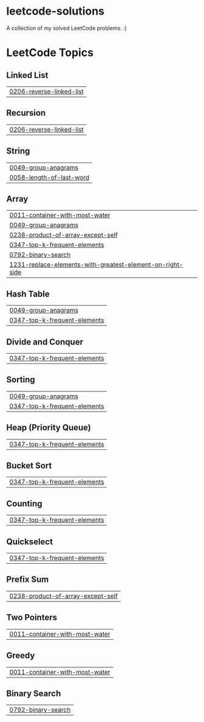 # leetcode-solutions
A collection of my solved LeetCode problems. :)

<!---LeetCode Topics Start-->
# LeetCode Topics
## Linked List
|  |
| ------- |
| [0206-reverse-linked-list](https://github.com/rv-amberh/leetcode-solutions/tree/master/0206-reverse-linked-list) |
## Recursion
|  |
| ------- |
| [0206-reverse-linked-list](https://github.com/rv-amberh/leetcode-solutions/tree/master/0206-reverse-linked-list) |
## String
|  |
| ------- |
| [0049-group-anagrams](https://github.com/rv-amberh/leetcode-solutions/tree/master/0049-group-anagrams) |
| [0058-length-of-last-word](https://github.com/rv-amberh/leetcode-solutions/tree/master/0058-length-of-last-word) |
## Array
|  |
| ------- |
| [0011-container-with-most-water](https://github.com/rv-amberh/leetcode-solutions/tree/master/0011-container-with-most-water) |
| [0049-group-anagrams](https://github.com/rv-amberh/leetcode-solutions/tree/master/0049-group-anagrams) |
| [0238-product-of-array-except-self](https://github.com/rv-amberh/leetcode-solutions/tree/master/0238-product-of-array-except-self) |
| [0347-top-k-frequent-elements](https://github.com/rv-amberh/leetcode-solutions/tree/master/0347-top-k-frequent-elements) |
| [0792-binary-search](https://github.com/rv-amberh/leetcode-solutions/tree/master/0792-binary-search) |
| [1231-replace-elements-with-greatest-element-on-right-side](https://github.com/rv-amberh/leetcode-solutions/tree/master/1231-replace-elements-with-greatest-element-on-right-side) |
## Hash Table
|  |
| ------- |
| [0049-group-anagrams](https://github.com/rv-amberh/leetcode-solutions/tree/master/0049-group-anagrams) |
| [0347-top-k-frequent-elements](https://github.com/rv-amberh/leetcode-solutions/tree/master/0347-top-k-frequent-elements) |
## Divide and Conquer
|  |
| ------- |
| [0347-top-k-frequent-elements](https://github.com/rv-amberh/leetcode-solutions/tree/master/0347-top-k-frequent-elements) |
## Sorting
|  |
| ------- |
| [0049-group-anagrams](https://github.com/rv-amberh/leetcode-solutions/tree/master/0049-group-anagrams) |
| [0347-top-k-frequent-elements](https://github.com/rv-amberh/leetcode-solutions/tree/master/0347-top-k-frequent-elements) |
## Heap (Priority Queue)
|  |
| ------- |
| [0347-top-k-frequent-elements](https://github.com/rv-amberh/leetcode-solutions/tree/master/0347-top-k-frequent-elements) |
## Bucket Sort
|  |
| ------- |
| [0347-top-k-frequent-elements](https://github.com/rv-amberh/leetcode-solutions/tree/master/0347-top-k-frequent-elements) |
## Counting
|  |
| ------- |
| [0347-top-k-frequent-elements](https://github.com/rv-amberh/leetcode-solutions/tree/master/0347-top-k-frequent-elements) |
## Quickselect
|  |
| ------- |
| [0347-top-k-frequent-elements](https://github.com/rv-amberh/leetcode-solutions/tree/master/0347-top-k-frequent-elements) |
## Prefix Sum
|  |
| ------- |
| [0238-product-of-array-except-self](https://github.com/rv-amberh/leetcode-solutions/tree/master/0238-product-of-array-except-self) |
## Two Pointers
|  |
| ------- |
| [0011-container-with-most-water](https://github.com/rv-amberh/leetcode-solutions/tree/master/0011-container-with-most-water) |
## Greedy
|  |
| ------- |
| [0011-container-with-most-water](https://github.com/rv-amberh/leetcode-solutions/tree/master/0011-container-with-most-water) |
## Binary Search
|  |
| ------- |
| [0792-binary-search](https://github.com/rv-amberh/leetcode-solutions/tree/master/0792-binary-search) |
<!---LeetCode Topics End-->
